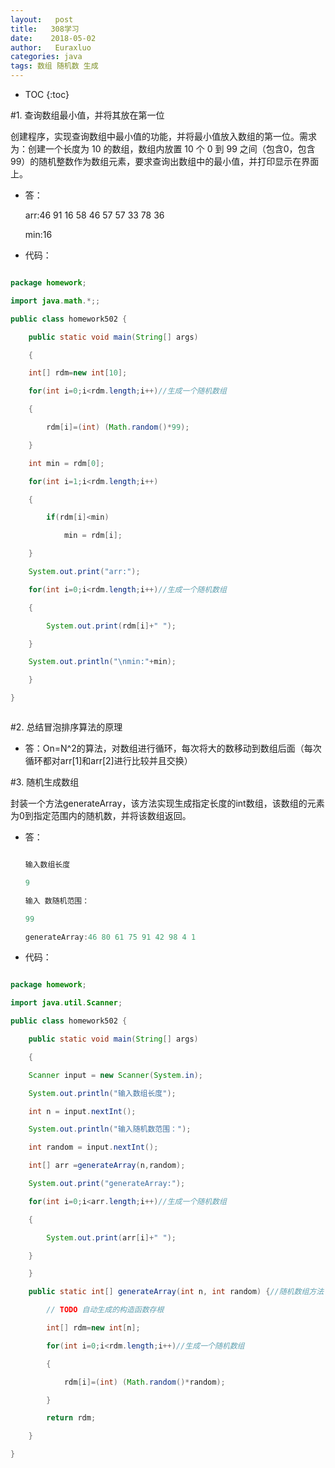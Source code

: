 ```yaml
---
layout:   post          
title:   308学习        
date:    2018-05-02       
author:   Euraxluo           
categories: java
tags: 数组 随机数 生成
---
```

* TOC
{:toc}



#1. 查询数组最小值，并将其放在第一位

创建程序，实现查询数组中最小值的功能，并将最小值放入数组的第一位。需求为：创建一个长度为 10 的数组，数组内放置 10 个 0 到 99 之间（包含0，包含99）的随机整数作为数组元素，要求查询出数组中的最小值，并打印显示在界面上。

+ 答：

  arr:46 91 16 58 46 57 57 33 78 36 

  min:16

+ 代码：

```java

package homework;

import java.math.*;;

public class homework502 {

	public static void main(String[] args)

	{

	int[] rdm=new int[10];

	for(int i=0;i<rdm.length;i++)//生成一个随机数组

	{

		rdm[i]=(int) (Math.random()*99);

	}

	int min = rdm[0];

	for(int i=1;i<rdm.length;i++)

	{

		if(rdm[i]<min)

			min = rdm[i];

	}

	System.out.print("arr:");

	for(int i=0;i<rdm.length;i++)//生成一个随机数组

	{

		System.out.print(rdm[i]+" ");

	}

	System.out.println("\nmin:"+min);

	}

}



```



#2. 总结冒泡排序算法的原理

+ 答：On=N^2的算法，对数组进行循环，每次将大的数移动到数组后面（每次循环都对arr[1]和arr[2]进行比较并且交换）



#3. 随机生成数组



封装一个方法generateArray，该方法实现生成指定长度的int数组，该数组的元素为0到指定范围内的随机数，并将该数组返回。

+ 答：



  ```java

  输入数组长度

  9

  输入 数随机范围：

  99

  generateArray:46 80 61 75 91 42 98 4 1 

  ```



+ 代码：

```java

package homework;

import java.util.Scanner;

public class homework502 {

	public static void main(String[] args)

	{

	Scanner input = new Scanner(System.in);

	System.out.println("输入数组长度");

	int n = input.nextInt();

	System.out.println("输入随机数范围：");

	int random = input.nextInt();

	int[] arr =generateArray(n,random);

	System.out.print("generateArray:");

	for(int i=0;i<arr.length;i++)//生成一个随机数组

	{

		System.out.print(arr[i]+" ");

	}

	}

	public static int[] generateArray(int n, int random) {//随机数组方法

		// TODO 自动生成的构造函数存根

		int[] rdm=new int[n];

		for(int i=0;i<rdm.length;i++)//生成一个随机数组

		{

			rdm[i]=(int) (Math.random()*random);

		}

		return rdm;

	}

}



```
